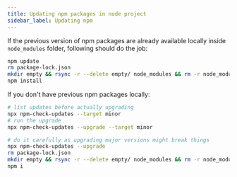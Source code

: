 ```yaml
---
title: Updating npm packages in node project
sidebar_label: Updating npm
---
```

If the previous version of npm packages are already available locally inside
`node_modules` folder, following should do the job:
```bash
npm update
rm package-lock.json
mkdir empty && rsync -r --delete empty/ node_modules && rm -r node_modules empty
npm install
```

If you don't have previous npm packages locally:
```bash
# list updates before actually upgrading
npx npm-check-updates --target minor
# run the upgrade
npx npm-check-updates --upgrade --target minor

# do it carefully as upgrading major versions might break things
npx npm-check-updates --upgrade
rm package-lock.json
mkdir empty && rsync -r --delete empty/ node_modules && rm -r node_modules empty
npm i
```
